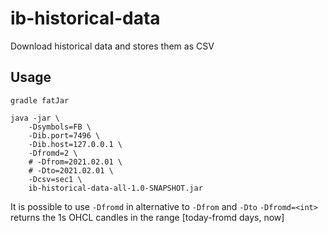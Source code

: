 # ib-historical-data

Download historical data and stores them as CSV

## Usage

```
gradle fatJar 

java -jar \
    -Dsymbols=FB \
    -Dib.port=7496 \
    -Dib.host=127.0.0.1 \
    -Dfromd=2 \
    # -Dfrom=2021.02.01 \
    # -Dto=2021.02.01 \
    -Dcsv=sec1 \
    ib-historical-data-all-1.0-SNAPSHOT.jar
```

It is possible to use `-Dfromd` in alternative to `-Dfrom` and `-Dto`
`-Dfromd=<int>` returns the 1s OHCL candles in the range [today-fromd days, now]  